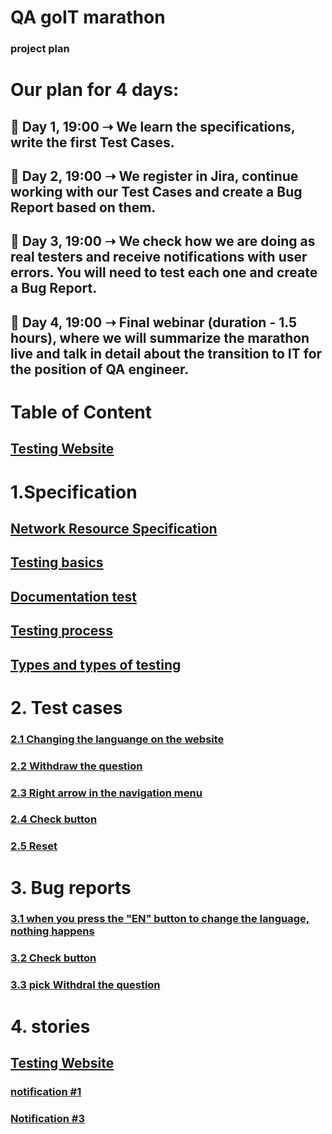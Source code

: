# QA goIT marathon

### project plan

# Our plan for 4 days:
## 📌 Day 1, 19:00 ➝ We learn the specifications, write the first Test Cases.
## 📌 Day 2, 19:00 ➝ We register in Jira, continue working with our Test Cases and create a Bug Report based on them.
## 📌 Day 3, 19:00 ➝ We check how we are doing as real testers and receive notifications with user errors. You will need to test each one and create a Bug Report.
## 📌 Day 4, 19:00 ➝ Final webinar (duration - 1.5 hours), where we will summarize the marathon live and talk in detail about the transition to IT for the position of QA engineer.

# Table of Content
## [Testing Website](https://qa-autocheck-test.netlify.app/?token=d5fcc3783ba50fcac78b5a5ea8e4d69f6fe51ed8368bc618a58a846ad8b03a63&block=nop678917&ssid=64653721fab3d6b4a61cfff1&cookie_id=0c1a4eacd2a44d06a4c438d6b4022a6f&block_id=6430137f6358283e373277e4&leeloo_account_id=64653721fab3d6871d1cffec&utm_source=facebook&utm_medium=cpc&utm_campaign=23854716037160199%7CLV%2B%7C%2BPoland%2B%7C%2BMarathon%2BQA%2B%7C%2BAutoBid%2B%7C%2B23-40%2B%7C%2BNewCreo%7C23854716037150199%7Cmen%7C23854716037170199%7Cad1&fbclid=IwAR0leriYO8NOGfCTdkUmK9Q0SgjbYk09_Sd9F2cv-9Lg6MKM6Hw1FrA3Zn0_aem_th_ARdKP31-L3siP67_LzhFpz3d1nQV_JAQDExjMorB3mk6qogBGG7tMQW7TLNhVutr4Kkpdr6cwGWOg0CbQ_JXjzrS)
# 1.Specification
## [Network Resource Specification](https://faq-qa.m.goit.global/pl/?ssid=64653721fab3d6b4a61cfff1&cookie_id=0c1a4eacd2a44d06a4c438d6b4022a6f&block_id=6446d433d3ac67261ac974ec&leeloo_account_id=64653721fab3d6871d1cffec&utm_source=facebook&utm_medium=cpc&utm_campaign=23854716037160199%7CLV%2B%7C%2BPoland%2B%7C%2BMarathon%2BQA%2B%7C%2BAutoBid%2B%7C%2B23-40%2B%7C%2BNewCreo%7C23854716037150199%7Cmen%7C23854716037170199%7Cad1&fbclid=IwAR0leriYO8NOGfCTdkUmK9Q0SgjbYk09_Sd9F2cv-9Lg6MKM6Hw1FrA3Zn0_aem_th_ARdKP31-L3siP67_LzhFpz3d1nQV_JAQDExjMorB3mk6qogBGG7tMQW7TLNhVutr4Kkpdr6cwGWOg0CbQ_JXjzrS)
## [Testing basics](https://github.com/kubade220/QA-goIT-marathon/blob/7351d4fd326ebd93d50b03876c8356127e375027/Testing%20basics.pdf)
## [Documentation test](https://github.com/kubade220/QA-goIT-marathon/blob/37ba4b8b5204ea35bd3818c702dca702bfb94cd9/Documentation%20test.pdf)
## [Testing process](https://github.com/kubade220/QA-goIT-marathon/blob/37ba4b8b5204ea35bd3818c702dca702bfb94cd9/Testing%20process.pdf)
## [Types and types of testing](https://github.com/kubade220/QA-goIT-marathon/blob/37ba4b8b5204ea35bd3818c702dca702bfb94cd9/Types%20and%20types%20of%20testing.pdf)

# 2. Test cases
### [2.1 Changing the languange on the website](https://1drv.ms/i/s!Ags8E2N1JH7Pql65ZZBsUSAoL6Yr?e=HHmpPi)
### [2.2 Withdraw the question](https://1drv.ms/i/s!Ags8E2N1JH7Pql-vQwkia3E9NnTO?e=XSPcNH)
### [2.3 Right arrow in the navigation menu](https://1drv.ms/i/s!Ags8E2N1JH7PqmBhm4vr-8AANPfb?e=Sh2XhR)
### [2.4 Check button](https://1drv.ms/i/s!Ags8E2N1JH7PqmE10UFDCnqw2OWt?e=WjPmdq)
### [2.5 Reset ](https://1drv.ms/i/s!Ags8E2N1JH7PqmJhnkgHrHCIDn4U?e=4GpLVx)
# 3. Bug reports
### [3.1 when you press the "EN" button to change the language, nothing happens](https://1drv.ms/i/s!Ags8E2N1JH7PqmTydVZJrMpAQMFL?e=WZhvvZ)
### [3.2 Check button](https://1drv.ms/i/s!Ags8E2N1JH7PqmVKmOovGBWjSoQy?e=dATUwv)
### [3.3 pick Withdral the question](https://1drv.ms/i/s!Ags8E2N1JH7Pqmb9kFP8gePPoPob?e=sRotkW)
# 4. stories
## [Testing Website](https://pro-test.qa.m.goit.global)
### [notification #1](https://docs.google.com/spreadsheets/d/1i8bbOAJpQUZCQwoG2F52I5hkEX31LMBhe7hlMDCHank/edit?usp=sharing)
### [Notification #3](https://docs.google.com/spreadsheets/d/e/2PACX-1vRMws7dYSwCE-EhnhMLvdW-E16F5aFw--D_noYtWlp7XSpkDXmIG04gh5nnKzm9NA/pubhtml?gid=1943108804&single=true)
